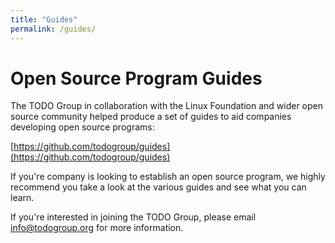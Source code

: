 ```yaml
---
title: "Guides"
permalink: /guides/
---
```


# Open Source Program Guides

The TODO Group in collaboration with the Linux Foundation and wider open source community helped produce a set of guides to aid companies developing open source programs:

[https://github.com/todogroup/guides](https://github.com/todogroup/guides)

If you're company is looking to establish an open source program, we highly recommend you take a look at the various guides and see what you can learn.

If you're interested in joining the TODO Group, please email [info@todogroup.org](mailto:info@todogroup.org) for more information.
